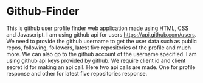 # Github-Finder
This is github user profile finder web application made using HTML, CSS and Javascript. I am using github api for users https://api.github.com/users.
We need to provide the github username to get the user data such as public repos, following, followers, latest five repositories of the profile and much more.
We can also go to the github account of the username specified.
I am using github api keys provided by github. We require client id and client secret id for making an api call.
Here two api calls are made. One for profile response and other for latest five repositories response.
